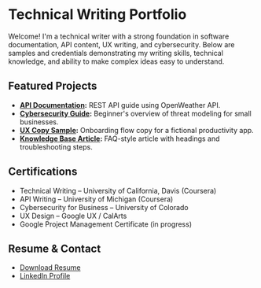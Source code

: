 # Technical Writing Portfolio

Welcome! I'm a technical writer with a strong foundation in software documentation, API content, UX writing, and cybersecurity. Below are samples and credentials demonstrating my writing skills, technical knowledge, and ability to make complex ideas easy to understand.

## Featured Projects

- **[API Documentation](./api-documentation/openweather-api-guide.md):** REST API guide using OpenWeather API.
- **[Cybersecurity Guide](./cybersecurity-guide/intro-to-threat-modeling.md):** Beginner's overview of threat modeling for small businesses.
- **[UX Copy Sample](./ux-writing/onboarding-copy-sample.md):** Onboarding flow copy for a fictional productivity app.
- **[Knowledge Base Article](./knowledge-base-article/troubleshooting-faq.md):** FAQ-style article with headings and troubleshooting steps.

## Certifications

- Technical Writing – University of California, Davis (Coursera)
- API Writing – University of Michigan (Coursera)
- Cybersecurity for Business – University of Colorado
- UX Design – Google UX / CalArts
- Google Project Management Certificate (in progress)

## Resume & Contact

- [Download Resume](./resume-and-links/resume.pdf)
- [LinkedIn Profile](https://linkedin.com/in/YOURUSERNAME)